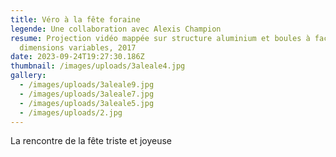 ```yaml
---
title: Véro à la fête foraine
legende: Une collaboration avec Alexis Champion
resume: Projection vidéo mappée sur structure aluminium et boules à facettes,
  dimensions variables, 2017
date: 2023-09-24T19:27:30.186Z
thumbnail: /images/uploads/3aleale4.jpg
gallery:
  - /images/uploads/3aleale9.jpg
  - /images/uploads/3aleale7.jpg
  - /images/uploads/3aleale5.jpg
  - /images/uploads/2.jpg
---
```

L﻿a rencontre de la fête triste et joyeuse
